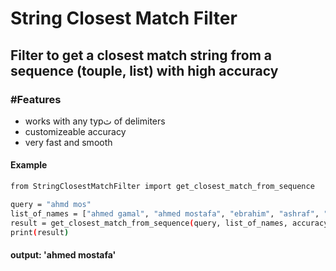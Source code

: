 # String Closest Match Filter
## Filter to get a closest match string from a sequence (touple, list) with high accuracy
### #Features
- works with any typث of delimiters
- customizeable accuracy
- very fast and smooth

#### Example
```sh
from StringClosestMatchFilter import get_closest_match_from_sequence

query = "ahmd mos"
list_of_names = ["ahmed gamal", "ahmed mostafa", "ebrahim", "ashraf", "youssef alkhodary", "yahya alkhodary", "mousa ahmed", "moataz gamal"]
result = get_closest_match_from_sequence(query, list_of_names, accuracy=0.8) #Default accuracy is 0.7
print(result)
```

#### output: 'ahmed mostafa'
